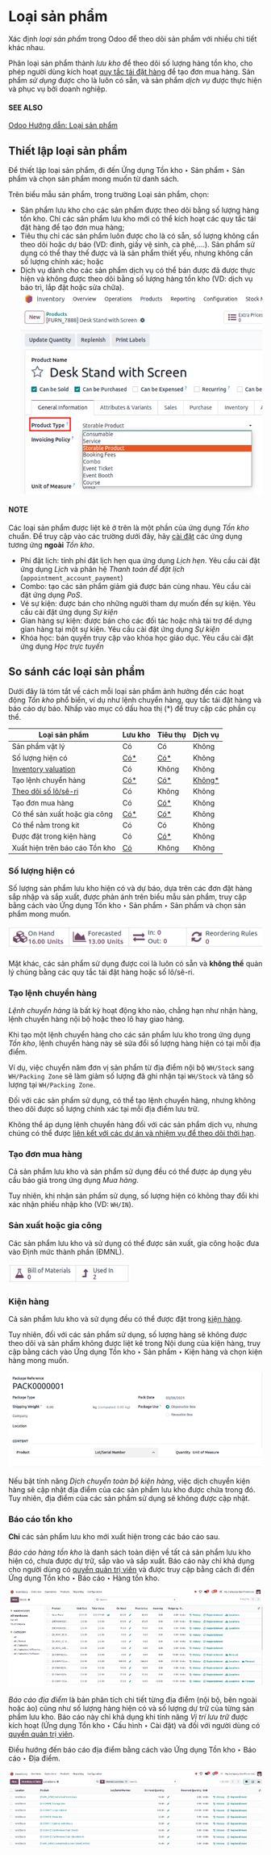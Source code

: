 # Loại sản phẩm

Xác định *loại sản phẩm* trong Odoo để theo dõi sản phẩm với nhiều chi tiết khác nhau.

Phân loại sản phẩm thành *lưu kho* để theo dõi số lượng hàng tồn kho, cho phép người dùng kích hoạt [quy tắc tái đặt hàng](../../warehouses_storage/replenishment/reordering_rules.md) để tạo đơn mua hàng. Sản phẩm *sử dụng* được cho là luôn có sẵn, và sản phẩm *dịch vụ* được thực hiện và phục vụ bởi doanh nghiệp.

#### SEE ALSO
[Odoo Hướng dẫn: Loại sản phẩm](https://www.youtube.com/watch?v=l6j0ZkP5mLM)

## Thiết lập loại sản phẩm

Để thiết lập loại sản phẩm, đi đến Ứng dụng Tồn kho ‣ Sản phẩm ‣ Sản phẩm và chọn sản phẩm mong muốn từ danh sách.

Trên biểu mẫu sản phẩm, trong trường Loại sản phẩm, chọn:

- Sản phẩm lưu kho cho các sản phẩm được theo dõi bằng số lượng hàng tồn kho. Chỉ các sản phẩm lưu kho mới có thể kích hoạt các quy tắc tái đặt hàng để tạo đơn mua hàng;
- Tiêu thụ chỉ các sản phẩm luôn được cho là có sẵn, số lượng không cần theo dõi hoặc dự báo (VD: đinh, giấy vệ sinh, cà phê,....). Sản phẩm sử dụng có thể thay thế được và là sản phẩm thiết yếu, nhưng không cần số lượng chính xác; hoặc
- Dịch vụ dành cho các sản phẩm dịch vụ có thể bán được đã được thực hiện và không được theo dõi bằng số lượng hàng tồn kho (VD: dịch vụ bảo trì, lắp đặt hoặc sửa chữa).
  ![Thiết lập loại sản phẩm trên biểu mẫu sản phẩm.](type/product-form.png)

#### NOTE
Các loại sản phẩm được liệt kê ở trên là một phần của ứng dụng *Tồn kho* chuẩn. Để truy cập vào các trường dưới đây, hãy [cài đặt](../../../../general/apps_modules.md#general-install) các ứng dụng tương ứng **ngoài** *Tồn kho*.

- Phí đặt lịch: tính phí đặt lịch hẹn qua ứng dụng *Lịch hẹn*. Yêu cầu cài đặt ứng dụng *Lịch* và phân hệ *Thanh toán để đặt lịch* (`appointment_account_payment`)
- Combo: tạo các sản phẩm giảm giá được bán cùng nhau. Yêu cầu cài đặt ứng dụng *PoS*.
- Vé sự kiện: được bán cho những người tham dự muốn đến sự kiện. Yêu cầu cài đặt ứng dụng *Sự kiện*
- Gian hàng sự kiện: được bán cho các đối tác hoặc nhà tài trợ để dựng gian hàng tại một sự kiện. Yêu cầu cài đặt ứng dụng *Sự kiện*
- Khóa học: bán quyền truy cập vào khóa học giáo dục. Yêu cầu cài đặt ứng dụng *Học trực tuyến*

## So sánh các loại sản phẩm

Dưới đây là tóm tắt về cách mỗi loại sản phẩm ảnh hưởng đến các hoạt động *Tồn kho* phổ biến, ví dụ như lệnh chuyển hàng, quy tắc tái đặt hàng và báo cáo dự báo. Nhấp vào mục có dấu hoa thị (\*) để truy cập các phần cụ thể.

| Loại sản phẩm                                                              | Lưu kho                                              | Tiêu thụ                                           | Dịch vụ                                                |
|----------------------------------------------------------------------------|------------------------------------------------------|----------------------------------------------------|--------------------------------------------------------|
| Sản phẩm vật lý                                                            | Có                                                   | Có                                                 | Không                                                  |
| Số lượng hiện có                                                           | [Có\*](#inventory-product-management-on-hand-store)  | [Có\*](#inventory-product-management-on-hand-con)  | Không                                                  |
| [Inventory valuation](../inventory_valuation/using_inventory_valuation.md) | Có                                                   | Không                                              | Không                                                  |
| Tạo lệnh chuyển hàng                                                       | [Có\*](#inventory-product-management-transfer-store) | [Có\*](#inventory-product-management-transfer-con) | [Không\*](#inventory-product-management-transfer-serv) |
| [Theo dõi số lô/sê-ri](../product_tracking.md)                             | Có                                                   | Không                                              | Không                                                  |
| Tạo đơn mua hàng                                                           | Có                                                   | [Có\*](#inventory-product-management-po)           | Không                                                  |
| Có thể sản xuất hoặc gia công                                              | [Có\*](#inventory-product-management-manufacture)    | [Có\*](#inventory-product-management-manufacture)  | Không                                                  |
| Có thể nằm trong kit                                                       | Có                                                   | Có                                                 | Không                                                  |
| Được đặt trong kiện hàng                                                   | Có                                                   | [Có\*](#inventory-product-management-package)      | Không                                                  |
| Xuất hiện trên báo cáo Tồn kho                                             | [Có](#inventory-product-management-report)           | Không                                              | Không                                                  |

<a id="inventory-product-management-on-hand-store"></a>

### Số lượng hiện có

Số lượng sản phẩm lưu kho hiện có và dự báo, dựa trên các đơn đặt hàng sắp nhập và sắp xuất, được phản ánh trên biểu mẫu sản phẩm, truy cập bằng cách vào Ứng dụng Tồn kho ‣ Sản phẩm ‣ Sản phẩm và chọn sản phẩm mong muốn.

![Nút thông minh "Hiện có" và "Dự báo"](type/on-hand.png)

<a id="inventory-product-management-on-hand-con"></a>

Mặt khác, các sản phẩm sử dụng được coi là luôn có sẵn và **không thể** quản lý chúng bằng các quy tắc tái đặt hàng hoặc số lô/sê-ri.

<a id="inventory-product-management-transfer-store"></a>

### Tạo lệnh chuyển hàng

*Lệnh chuyển hàng* là bất kỳ hoạt động kho nào, chẳng hạn như nhận hàng, lệnh chuyển hàng nội bộ hoặc theo lô hay giao hàng.

Khi tạo một lệnh chuyển hàng cho các sản phẩm lưu kho trong ứng dụng *Tồn kho*, lệnh chuyển hàng này sẽ sửa đổi số lượng hàng hiện có tại mỗi địa điểm.

Ví dụ, việc chuyển năm đơn vị sản phẩm từ địa điểm nội bộ `WH/Stock` sang `WH/Packing Zone` sẽ làm giảm số lượng đã ghi nhận tại `WH/Stock` và tăng số lượng tại `WH/Packing Zone`.

<a id="inventory-product-management-transfer-con"></a>

Đối với các sản phẩm sử dụng, có thể tạo lệnh chuyển hàng, nhưng không theo dõi được số lượng chính xác tại mỗi địa điểm lưu trữ.

<a id="inventory-product-management-transfer-serv"></a>

Không thể áp dụng lệnh chuyển hàng đối với các sản phẩm dịch vụ, nhưng chúng có thể được [liên kết với các dự án và nhiệm vụ để theo dõi thời hạn](https://www.youtube.com/watch?v=fix2LGkv13c).

<a id="inventory-product-management-po"></a>

### Tạo đơn mua hàng

Cả sản phẩm lưu kho và sản phẩm sử dụng đều có thể được áp dụng yêu cầu báo giá trong ứng dụng *Mua hàng*.

Tuy nhiên, khi nhận sản phẩm sử dụng, số lượng hiện có không thay đổi khi xác nhận phiếu nhập kho (VD: `WH/IN`).

<a id="inventory-product-management-manufacture"></a>

### Sản xuất hoặc gia công

Các sản phẩm lưu kho và sử dụng có thể được sản xuất, gia công hoặc đưa vào Định mức thành phần (ĐMNL).

![Hiển thị các nút thông minh "Định mức thành phần" và "Sử dụng trong".](type/manufacture.png)

<a id="inventory-product-management-package"></a>

### Kiện hàng

Cả sản phẩm lưu kho và sử dụng đều có thể được đặt trong [kiện hàng](package.md).

Tuy nhiên, đối với các sản phẩm sử dụng, số lượng hàng sẽ không được theo dõi và sản phẩm không được liệt kê trong Nội dung của kiện hàng, truy cập bằng cách vào Ứng dụng Tồn kho ‣ Sản phẩm ‣ Kiện hàng và chọn kiện hàng mong muốn.

![Hiển thị trang Kiện hàng, chứa danh sách nội dung kiện hàng.](type/package-content.png)

Nếu bật tính năng *Dịch chuyển toàn bộ kiện hàng*, việc dịch chuyển kiện hàng sẽ cập nhật địa điểm của các sản phẩm lưu kho được chứa trong đó. Tuy nhiên, địa điểm của các sản phẩm sử dụng sẽ không được cập nhật.

<a id="inventory-product-management-report"></a>

### Báo cáo tồn kho

**Chỉ** các sản phẩm lưu kho mới xuất hiện trong các báo cáo sau.

*Báo cáo hàng tồn kho* là danh sách toàn diện về tất cả sản phẩm lưu kho hiện có, chưa được dự trữ, sắp vào và sắp xuất. Báo cáo này chỉ khả dụng cho người dùng có [quyền quản trị viên](../../../../general/users/access_rights.md) và được truy cập bằng cách đi đến Ứng dụng Tồn kho ‣ Báo cáo ‣ Hàng tồn kho.

![Hiển thị danh sách báo cáo kho được tìm thấy trong Tồn kho > Báo cáo > Hàng tồn kho.](type/stock-report.png)

*Báo cáo địa điểm* là bản phân tích chi tiết từng địa điểm (nội bộ, bên ngoài hoặc ảo) cũng như số lượng hàng hiện có và số lượng dự trữ của từng sản phẩm lưu kho. Báo cáo này chỉ khả dụng khi tính năng *Vị trí lưu trữ* được kích hoạt (Ứng dụng Tồn kho ‣ Cấu hình ‣ Cài đặt) và đối với người dùng có [quyền quản trị viên](../../../../general/users/access_rights.md).

Điều hướng đến báo cáo địa điểm bằng cách vào Ứng dụng Tồn kho ‣ Báo cáo ‣ Địa điểm.

![Hiển thị danh sách báo cáo vị trí được tìm thấy trong Tồn kho > Báo cáo > Địa điểm.](type/location-report.png)
